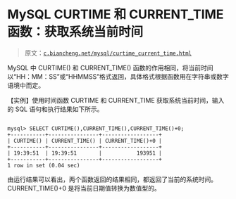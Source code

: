 # MySQL CURTIME 和 CURRENT_TIME 函数：获取系统当前时间

> 原文：[`c.biancheng.net/mysql/curtime_current_time.html`](http://c.biancheng.net/mysql/curtime_current_time.html)

MySQL 中 CURTIME() 和 CURRENT_TIME() 函数的作用相同，将当前时间以“HH：MM：SS”或“HHMMSS”格式返回，具体格式根据函数用在字符串或数字语境中而定。

【实例】使用时间函数 CURTIME 和 CURRENT_TIME 获取系统当前时间，输入的 SQL 语句和执行结果如下所示。

```

mysql> SELECT CURTIME(),CURRENT_TIME(),CURRENT_TIME()+0;
+-----------+----------------+------------------+
| CURTIME() | CURRENT_TIME() | CURRENT_TIME()+0 |
+-----------+----------------+------------------+
| 19:39:51  | 19:39:51       |           193951 |
+-----------+----------------+------------------+
1 row in set (0.04 sec)
```

由运行结果可以看出，两个函数返回的结果相同，都返回了当前的系统时间。CURRENT_TIME()+0 是将当前日期值转换为数值型的。
